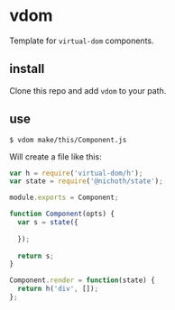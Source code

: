 # vdom

Template for `virtual-dom` components.


## install

Clone this repo and add `vdom` to your path.


## use

    $ vdom make/this/Component.js

Will create a file like this:

```js
var h = require('virtual-dom/h');
var state = require('@nichoth/state');

module.exports = Component;

function Component(opts) {
  var s = state({
    
  });
  
  return s;    
}

Component.render = function(state) {
  return h('div', []);
};
```
